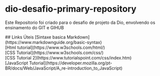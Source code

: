 # dio-desafio-primary-repository
<p>Este Repositorio foi criado para o desafio de projeto da Dio, envolvendo os ensinamento do GIT e GIHUB</p>
## Links Úteis
[Sintaxe basica Markdown](https://www.markdownguide.org/basic-syntax)<br>
[Html tutorial](https://www.w3schools.com/html/)<br>
[CSS Tutorial](https://www.w3schools.com/css/)<br>
[CSS Tutorial 2](https://www.tutorialspoint.com/css/index.htm)<br>
[JavaScript Tutorial](https://developer.mozilla.org/pt-BR/docs/Web/JavaScript/A_re-introduction_to_JavaScript)
